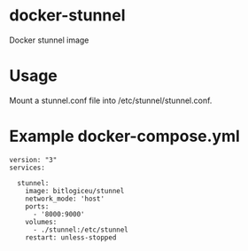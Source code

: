 # docker-stunnel
Docker stunnel image
# Usage
Mount a stunnel.conf file into /etc/stunnel/stunnel.conf.
# Example docker-compose.yml
```
version: "3"
services:

  stunnel:
    image: bitlogiceu/stunnel
    network_mode: 'host'
    ports:
      - '8000:9000'
    volumes:
      - ./stunnel:/etc/stunnel
    restart: unless-stopped
```
